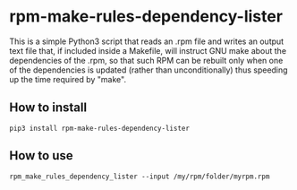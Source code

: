 # rpm-make-rules-dependency-lister

This is a simple Python3 script that reads an .rpm file and writes an output text file 
that, if included inside a Makefile, will instruct GNU make about the dependencies 
of the .rpm, so that such RPM can be rebuilt only when one of the dependencies is updated 
(rather than unconditionally) thus speeding up the time required by "make".

## How to install

```
pip3 install rpm-make-rules-dependency-lister
```

## How to use

```
rpm_make_rules_dependency_lister --input /my/rpm/folder/myrpm.rpm
```

